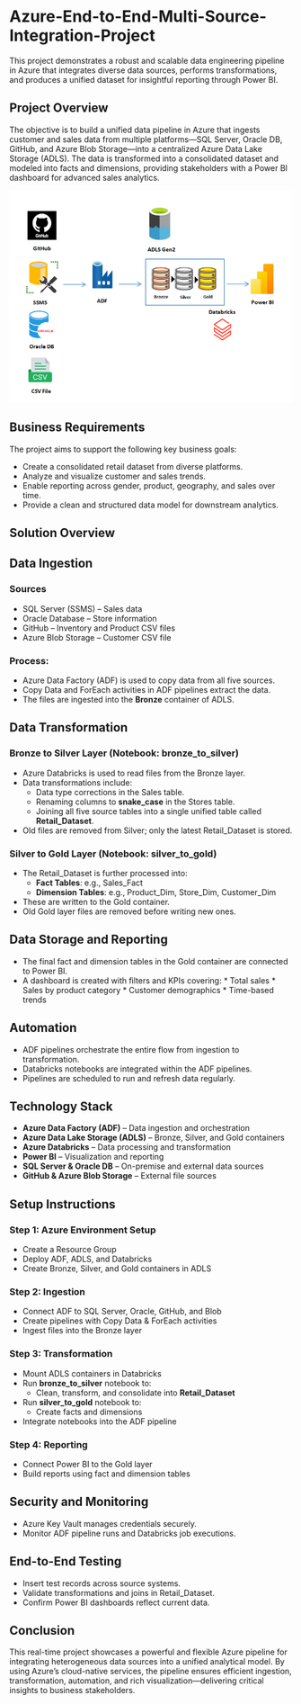 # Azure-End-to-End-Multi-Source-Integration-Project

This project demonstrates a robust and scalable data engineering pipeline in Azure that integrates diverse data sources, performs transformations, and produces a unified dataset for insightful reporting through Power BI.

## Project Overview

The objective is to build a unified data pipeline in Azure that ingests customer and sales data from multiple platforms—SQL Server, Oracle DB, GitHub, and Azure Blob Storage—into a centralized Azure Data Lake Storage (ADLS). The data is transformed into a consolidated dataset and modeled into facts and dimensions, providing stakeholders with a Power BI dashboard for advanced sales analytics.

![Multi Source Workflow](Screenshots/Multi%20Source%20Workflow.png)

## Business Requirements

The project aims to support the following key business goals:

  * Create a consolidated retail dataset from diverse platforms.
  * Analyze and visualize customer and sales trends.
  * Enable reporting across gender, product, geography, and sales over time.
  * Provide a clean and structured data model for downstream analytics.

## Solution Overview

## Data Ingestion

### Sources

* SQL Server (SSMS) – Sales data  
* Oracle Database – Store information  
* GitHub – Inventory and Product CSV files  
* Azure Blob Storage – Customer CSV file
  
### Process:

* Azure Data Factory (ADF) is used to copy data from all five sources.
* Copy Data and ForEach activities in ADF pipelines extract the data.
* The files are ingested into the **Bronze** container of ADLS.

## Data Transformation
 
### Bronze to Silver Layer (Notebook: bronze_to_silver)

* Azure Databricks is used to read files from the Bronze layer.
* Data transformations include:
  * Data type corrections in the Sales table.
  * Renaming columns to **snake_case** in the Stores table.
  * Joining all five source tables into a single unified table called **Retail_Dataset**.
* Old files are removed from Silver; only the latest Retail_Dataset is stored.

### Silver to Gold Layer (Notebook: silver_to_gold)

* The Retail_Dataset is further processed into:
   * **Fact Tables**: e.g., Sales_Fact
   * **Dimension Tables**: e.g., Product_Dim, Store_Dim, Customer_Dim
* These are written to the Gold container.
* Old Gold layer files are removed before writing new ones.

## Data Storage and Reporting

* The final fact and dimension tables in the Gold container are connected to Power BI.
* A dashboard is created with filters and KPIs covering:
      * Total sales
      * Sales by product category
      * Customer demographics
      * Time-based trends

## Automation

* ADF pipelines orchestrate the entire flow from ingestion to transformation.
* Databricks notebooks are integrated within the ADF pipelines.
* Pipelines are scheduled to run and refresh data regularly.

## Technology Stack

  * **Azure Data Factory (ADF)** – Data ingestion and orchestration
  * **Azure Data Lake Storage (ADLS)** – Bronze, Silver, and Gold containers
  * **Azure Databricks** – Data processing and transformation
  * **Power BI** – Visualization and reporting
  * **SQL Server & Oracle DB** – On-premise and external data sources
  * **GitHub & Azure Blob Storage** – External file sources

## Setup Instructions

### Step 1: Azure Environment Setup 

   * Create a Resource Group
   * Deploy ADF, ADLS, and Databricks
   * Create Bronze, Silver, and Gold containers in ADLS

### Step 2: Ingestion

   * Connect ADF to SQL Server, Oracle, GitHub, and Blob
   * Create pipelines with Copy Data & ForEach activities
   * Ingest files into the Bronze layer

### Step 3: Transformation

   * Mount ADLS containers in Databricks
   * Run **bronze_to_silver** notebook to:
       * Clean, transform, and consolidate into **Retail_Dataset**
   * Run **silver_to_gold** notebook to:
       * Create facts and dimensions
   * Integrate notebooks into the ADF pipeline

### Step 4: Reporting

   * Connect Power BI to the Gold layer
   * Build reports using fact and dimension tables

## Security and Monitoring

   * Azure Key Vault manages credentials securely.
   * Monitor ADF pipeline runs and Databricks job executions.

## End-to-End Testing

   * Insert test records across source systems.
   * Validate transformations and joins in Retail_Dataset.
   * Confirm Power BI dashboards reflect current data.

## Conclusion

This real-time project showcases a powerful and flexible Azure pipeline for integrating heterogeneous data sources into a unified analytical model. By using Azure’s cloud-native services, the pipeline ensures efficient ingestion, transformation, automation, and rich visualization—delivering critical insights to business stakeholders.
